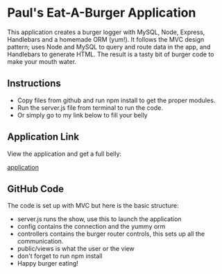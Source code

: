 # Paul's Eat-A-Burger Application

This application creates a burger logger with MySQL, Node, Express, Handlebars and a homemade ORM (yum!). It follows the MVC design pattern; uses Node and MySQL to query and route data in the app, and Handlebars to generate HTML. The result is a tasty bit of burger code to make your mouth water.


## Instructions

- Copy files from github and run npm install to get the proper modules.
- Run the server.js file from terminal to run the code.
- Or simply go to my link below to fill your belly 

## Application Link

View the application and get a full belly:

[application](https://paulseatburgers.herokuapp.com/)

## GitHub Code 

The code is set up with MVC but here is the basic structure:

- server.js runs the show, use this to launch the application
- config contains the connection and the yummy orm
- controllers contains the burger router controls, this sets up all the communication.
- public/views is what the user or the view
- don't forget to run npm install
- Happy burger eating!